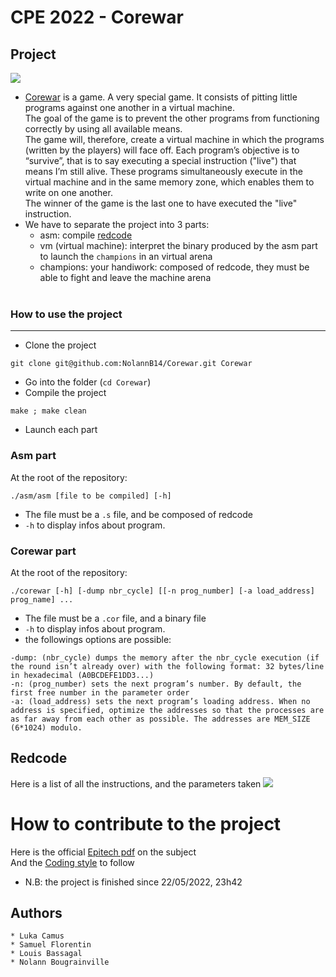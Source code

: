 # CPE 2022 - Corewar

## Project
![](https://github.com/NolannB14/Corewar/blob/main/assets/corewar_example.gif)
* [Corewar](https://en.wikipedia.org/wiki/Core_War) is a game. A very special game. It consists of pitting little programs against one another in a virtual machine.<br>
The goal of the game is to prevent the other programs from functioning correctly by using all available means.<br>
The game will, therefore, create a virtual machine in which the programs (written by the players) will face off. Each program’s objective is to “survive”, that is to say executing a special instruction ("live") that means I’m still alive. These programs simultaneously execute in the virtual machine and in the same memory zone, which enables them to write on one another.<br>
The winner of the game is the last one to have executed the "live" instruction.
* We have to separate the project into 3 parts:
    * asm: compile [redcode](https://en.wikipedia.org/wiki/Core_War#Redcode)
    * vm (virtual machine): interpret the binary produced by the asm part to launch the `champions` in an virtual arena
    * champions: your handiwork: composed of redcode, they must be able to fight and leave the machine arena <br><br>

### How to use the project
---
* Clone the project
```
git clone git@github.com:NolannB14/Corewar.git Corewar
```
* Go into the folder (`cd Corewar`)
* Compile the project
```
make ; make clean
```
* Launch each part

### Asm part
At the root of the repository:
```
./asm/asm [file to be compiled] [-h]
```
* The file must be a `.s` file, and be composed of redcode
* `-h` to display infos about program.

### Corewar part
At the root of the repository:
```
./corewar [-h] [-dump nbr_cycle] [[-n prog_number] [-a load_address] prog_name] ...
```
* The file must be a `.cor` file, and a binary file
* `-h` to display infos about program.
* the followings options are possible:
```
-dump: (nbr_cycle) dumps the memory after the nbr_cycle execution (if the round isn’t already over) with the following format: 32 bytes/line in hexadecimal (A0BCDEFE1DD3...)
-n: (prog_number) sets the next program’s number. By default, the first free number in the parameter order
-a: (load_address) sets the next program’s loading address. When no address is specified, optimize the addresses so that the processes are as far away from each other as possible. The addresses are MEM_SIZE (6*1024) modulo.
```

## Redcode
Here is a list of all the instructions, and the parameters taken
![](https://github.com/NolannB14/Corewar/blob/main/assets/instructions.png)

# How to contribute to the project
Here is the official [Epitech pdf](https://github.com/NolannB14/Corewar/blob/main/assets/infos.pdf) on the subject <br>
And the [Coding style](https://github.com/NolannB14/Corewar/blob/main/assets/epitech_c_coding_style.pdf) to follow
* N.B: the project is finished since 22/05/2022, 23h42

## Authors
    * Luka Camus
    * Samuel Florentin
    * Louis Bassagal
    * Nolann Bougrainville
